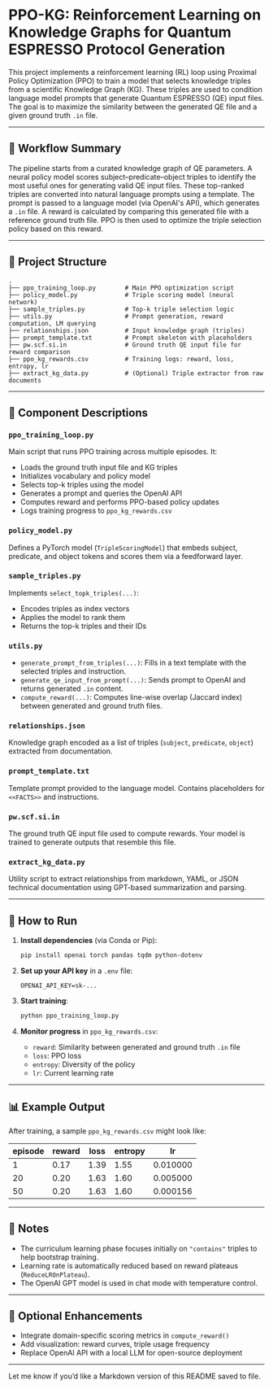 # PPO-KG: Reinforcement Learning on Knowledge Graphs for Quantum ESPRESSO Protocol Generation

This project implements a reinforcement learning (RL) loop using Proximal Policy Optimization (PPO) to train a model that selects knowledge triples from a scientific Knowledge Graph (KG). These triples are used to condition language model prompts that generate Quantum ESPRESSO (QE) input files. The goal is to maximize the similarity between the generated QE file and a given ground truth `.in` file.

---

## 🧠 Workflow Summary

The pipeline starts from a curated knowledge graph of QE parameters. A neural policy model scores subject–predicate–object triples to identify the most useful ones for generating valid QE input files. These top-ranked triples are converted into natural language prompts using a template. The prompt is passed to a language model (via OpenAI's API), which generates a `.in` file. A reward is calculated by comparing this generated file with a reference ground truth file. PPO is then used to optimize the triple selection policy based on this reward.

---

## 📁 Project Structure

```
.
├── ppo_training_loop.py        # Main PPO optimization script
├── policy_model.py             # Triple scoring model (neural network)
├── sample_triples.py           # Top-k triple selection logic
├── utils.py                    # Prompt generation, reward computation, LM querying
├── relationships.json          # Input knowledge graph (triples)
├── prompt_template.txt         # Prompt skeleton with placeholders
├── pw.scf.si.in                # Ground truth QE input file for reward comparison
├── ppo_kg_rewards.csv          # Training logs: reward, loss, entropy, lr
├── extract_kg_data.py          # (Optional) Triple extractor from raw documents
```

---

## 🔧 Component Descriptions

### `ppo_training_loop.py`

Main script that runs PPO training across multiple episodes. It:

* Loads the ground truth input file and KG triples
* Initializes vocabulary and policy model
* Selects top-k triples using the model
* Generates a prompt and queries the OpenAI API
* Computes reward and performs PPO-based policy updates
* Logs training progress to `ppo_kg_rewards.csv`

### `policy_model.py`

Defines a PyTorch model (`TripleScoringModel`) that embeds subject, predicate, and object tokens and scores them via a feedforward layer.

### `sample_triples.py`

Implements `select_topk_triples(...)`:

* Encodes triples as index vectors
* Applies the model to rank them
* Returns the top-k triples and their IDs

### `utils.py`

* `generate_prompt_from_triples(...)`: Fills in a text template with the selected triples and instruction.
* `generate_qe_input_from_prompt(...)`: Sends prompt to OpenAI and returns generated `.in` content.
* `compute_reward(...)`: Computes line-wise overlap (Jaccard index) between generated and ground truth files.

### `relationships.json`

Knowledge graph encoded as a list of triples (`subject`, `predicate`, `object`) extracted from documentation.

### `prompt_template.txt`

Template prompt provided to the language model. Contains placeholders for `<<FACTS>>` and instructions.

### `pw.scf.si.in`

The ground truth QE input file used to compute rewards. Your model is trained to generate outputs that resemble this file.

### `extract_kg_data.py`

Utility script to extract relationships from markdown, YAML, or JSON technical documentation using GPT-based summarization and parsing.

---

## 🚀 How to Run

1. **Install dependencies** (via Conda or Pip):

   ```bash
   pip install openai torch pandas tqdm python-dotenv
   ```

2. **Set up your API key** in a `.env` file:

   ```
   OPENAI_API_KEY=sk-...
   ```

3. **Start training**:

   ```bash
   python ppo_training_loop.py
   ```

4. **Monitor progress** in `ppo_kg_rewards.csv`:

   * `reward`: Similarity between generated and ground truth `.in` file
   * `loss`: PPO loss
   * `entropy`: Diversity of the policy
   * `lr`: Current learning rate

---

## 📊 Example Output

After training, a sample `ppo_kg_rewards.csv` might look like:

| episode | reward | loss | entropy | lr       |
| ------- | ------ | ---- | ------- | -------- |
| 1       | 0.17   | 1.39 | 1.55    | 0.010000 |
| 20      | 0.20   | 1.63 | 1.60    | 0.005000 |
| 50      | 0.20   | 1.63 | 1.60    | 0.000156 |

---

## 📌 Notes

* The curriculum learning phase focuses initially on `"contains"` triples to help bootstrap training.
* Learning rate is automatically reduced based on reward plateaus (`ReduceLROnPlateau`).
* The OpenAI GPT model is used in chat mode with temperature control.

---

## 🧩 Optional Enhancements

* Integrate domain-specific scoring metrics in `compute_reward()`
* Add visualization: reward curves, triple usage frequency
* Replace OpenAI API with a local LLM for open-source deployment

---

Let me know if you’d like a Markdown version of this README saved to file.
